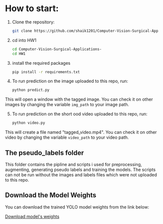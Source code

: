# How to start:

1. Clone the repository:
   ```sh
   git clone https://github.com/shaik1201/Computer-Vision-Surgical-Applications-.git

2. cd into HW1
    ```sh
    cd Computer-Vision-Surgical-Applications-
    cd HW1

3. install the required packages
    ```sh
    pip install -r requirements.txt

4. To run prediction on the image uploaded to this repo, run:
    ```sh
    python predict.py

This will open a window with the tagged image. You can check it on other images by changing the variable `img_path` to your image path.

5. To run prediction on the short ood video uploaded to this repo, run:

    ```sh
    python video.py

This will create a file named "tagged_video.mp4". You can check it on other video by changing the variable `video_path` to your video path.

## The pseudo_labels folder
This folder contains the pipline and scripts i used for preprocessing, augmenting, generating pseudo labels and training the models.
The scripts can not be run without the images and labels files which were not uploaded to this repo.

## Download the Model Weights

You can download the trained YOLO model weights from the link below:

[Download model's weights](https://github.com/shaik1201/Computer-Vision-Surgical-Applications-/raw/main/HW1/best.pt)
